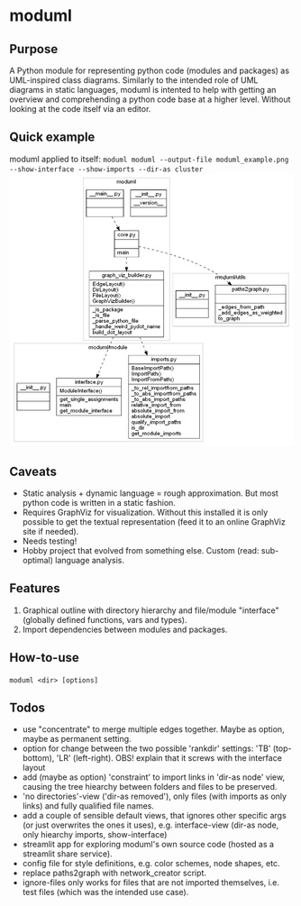 # moduml


## Purpose
A Python module for representing python code (modules and packages) as UML-inspired class diagrams.
Similarly to the intended role of UML diagrams in static languages, moduml is intented to help with getting an overview and comprehending a python code base at a higher level. Without looking at the code itself via an editor.


## Quick example
moduml applied to itself:
``moduml moduml --output-file moduml_example.png --show-interface --show-imports --dir-as cluster``
![moduml example](moduml_example.png)


## Caveats
- Static analysis + dynamic language = rough approximation. But most python code is written in a static fashion.
- Requires GraphViz for visualization. Without this installed it is only possible to get the textual representation (feed it to an online GraphViz site if needed).
- Needs testing!
- Hobby project that evolved from something else. Custom (read: sub-optimal) language analysis.


## Features
1. Graphical outline with directory hierarchy and file/module "interface" (globally defined functions, vars and types).
2. Import dependencies between modules and packages.


## How-to-use
``moduml <dir> [options]``


## Todos
- use "concentrate" to merge multiple edges together. Maybe as option, maybe as permanent setting.
- option for change between the two possible 'rankdir' settings: 'TB' (top-bottom), 'LR' (left-right). OBS! explain that it screws with the interface layout
- add (maybe as option) 'constraint' to import links in 'dir-as node' view, causing the tree hiearchy between folders and files to be preserved.
- 'no directories'-view ('dir-as removed'), only files (with imports as only links) and fully qualified file names.
- add a couple of sensible default views, that ignores other specific args (or just overwrites the ones it uses), e.g. interface-view (dir-as node, only hiearchy imports, show-interface)
- streamlit app for exploring moduml's own source code (hosted as a streamlit share service).
- config file for style definitions, e.g. color schemes, node shapes, etc.
- replace paths2graph with network_creator script.
- ignore-files only works for files that are not imported themselves, i.e. test files (which was the intended use case).
